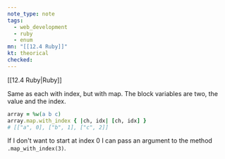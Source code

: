 ```yaml
---
note_type: note
tags:
  - web_development
  - ruby
  - enum
mn: "[[12.4 Ruby]]"
kt: theorical
checked: 
---
```

[[12.4 Ruby|Ruby]]

Same as each with index, but with map. The block variables are two, the value and the index.

```ruby
array = %w(a b c)
array.map.with_index { |ch, idx| [ch, idx] }
# [["a", 0], ["b", 1], ["c", 2]]
```

If I don't want to start at index 0 I can pass an argument to the method `.map_with_index(3)`. 